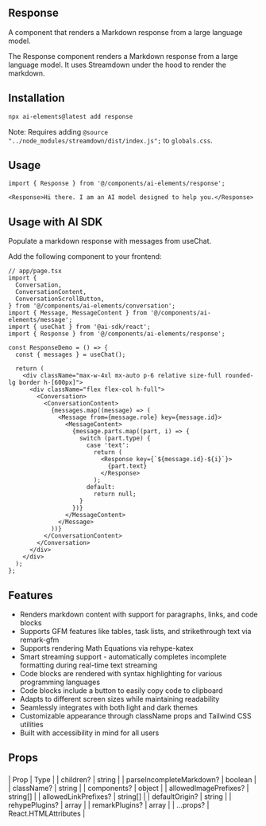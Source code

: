 ## Response

A component that renders a Markdown response from a large language model.

The Response component renders a Markdown response from a large language model. It uses Streamdown under the hood to render the markdown.

## Installation

```bash
npx ai-elements@latest add response
```

Note: Requires adding `@source "../node_modules/streamdown/dist/index.js";` to `globals.css`.

## Usage

```tsx
import { Response } from '@/components/ai-elements/response';

<Response>Hi there. I am an AI model designed to help you.</Response>
```

## Usage with AI SDK

Populate a markdown response with messages from useChat.

Add the following component to your frontend:

```tsx
// app/page.tsx
import {
  Conversation,
  ConversationContent,
  ConversationScrollButton,
} from '@/components/ai-elements/conversation';
import { Message, MessageContent } from '@/components/ai-elements/message';
import { useChat } from '@ai-sdk/react';
import { Response } from '@/components/ai-elements/response';

const ResponseDemo = () => {
  const { messages } = useChat();

  return (
    <div className="max-w-4xl mx-auto p-6 relative size-full rounded-lg border h-[600px]">
      <div className="flex flex-col h-full">
        <Conversation>
          <ConversationContent>
            {messages.map((message) => (
              <Message from={message.role} key={message.id}>
                <MessageContent>
                  {message.parts.map((part, i) => {
                    switch (part.type) {
                      case 'text':
                        return (
                          <Response key={`${message.id}-${i}`}>
                            {part.text}
                          </Response>
                        );
                      default:
                        return null;
                    }
                  })}
                </MessageContent>
              </Message>
            ))}
          </ConversationContent>
        </Conversation>
      </div>
    </div>
  );
};
```

## Features

- Renders markdown content with support for paragraphs, links, and code blocks
- Supports GFM features like tables, task lists, and strikethrough text via remark-gfm
- Supports rendering Math Equations via rehype-katex
- Smart streaming support - automatically completes incomplete formatting during real-time text streaming
- Code blocks are rendered with syntax highlighting for various programming languages
- Code blocks include a button to easily copy code to clipboard
- Adapts to different screen sizes while maintaining readability
- Seamlessly integrates with both light and dark themes
- Customizable appearance through className props and Tailwind CSS utilities
- Built with accessibility in mind for all users

## Props

### <Response />

| Prop | Type |
| children? | string |
| parseIncompleteMarkdown? | boolean |
| className? | string |
| components? | object |
| allowedImagePrefixes? | string[] |
| allowedLinkPrefixes? | string[] |
| defaultOrigin? | string |
| rehypePlugins? | array |
| remarkPlugins? | array |
| ...props? | React.HTMLAttributes<HTMLDivElement> |
